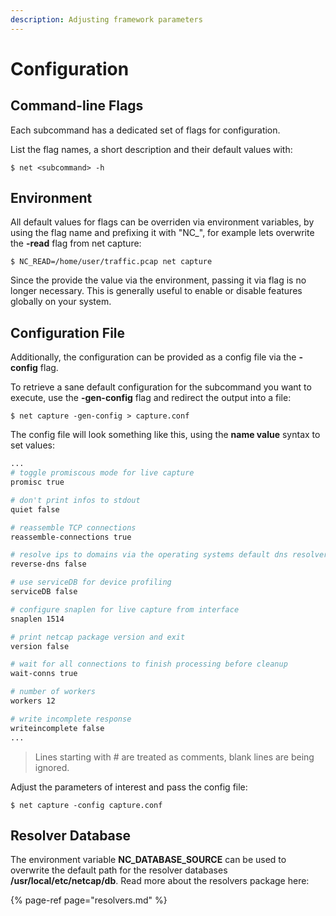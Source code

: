 ```yaml
---
description: Adjusting framework parameters
---
```


# Configuration

## Command-line Flags

Each subcommand has a dedicated set of flags for configuration.

List the flag names, a short description and their default values with:

```text
$ net <subcommand> -h
```

## Environment

All default values for flags can be overriden via environment variables, by using the flag name and prefixing it with "NC\_", for example lets overwrite the **-read** flag from net capture:

```text
$ NC_READ=/home/user/traffic.pcap net capture
```

Since the provide the value via the environment, passing it via flag is no longer necessary. This is generally useful to enable or disable features globally on your system.

## Configuration File

Additionally, the configuration can be provided as a config file via the **-config** flag.

To retrieve a sane default configuration for the subcommand you want to execute, use the **-gen-config** flag and redirect the output into a file:

```text
$ net capture -gen-config > capture.conf
```

The config file will look something like this, using the **name value** syntax to set values:

```bash
...
# toggle promiscous mode for live capture
promisc true

# don't print infos to stdout
quiet false

# reassemble TCP connections
reassemble-connections true

# resolve ips to domains via the operating systems default dns resolver
reverse-dns false

# use serviceDB for device profiling
serviceDB false

# configure snaplen for live capture from interface
snaplen 1514

# print netcap package version and exit
version false

# wait for all connections to finish processing before cleanup
wait-conns true

# number of workers
workers 12

# write incomplete response
writeincomplete false
...
```

> Lines starting with \# are treated as comments, blank lines are being ignored.

Adjust the parameters of interest and pass the config file:

```text
$ net capture -config capture.conf
```

## Resolver Database

The environment variable **NC\_DATABASE\_SOURCE** can be used to overwrite the default path for the resolver databases **/usr/local/etc/netcap/db**. Read more about the resolvers package here:

{% page-ref page="resolvers.md" %}



